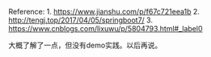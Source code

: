 Reference:
    1. https://www.jianshu.com/p/f67c721eea1b
    2. http://tengj.top/2017/04/05/springboot7/
    3. https://www.cnblogs.com/lixuwu/p/5804793.html#_label0
    
大概了解了一点，但没有demo实践。以后再说。
   